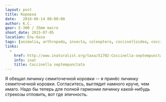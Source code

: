 ```yaml
---
layout: post
title: Коровка
date:   2016-06-14 00:00:00
author: К.С.
gear: E-300 / 35mm macro
shoot_date: 2015-07-05
location: Ёль-база
tags: [animalia, arthropoda, insecta, coleoptera, coccinelloidea, coccinellidae, coccinella, coccinella septempunctata]
links:
  -
    href: http://www.inaturalist.org/taxa/51702-Coccinella-septempunctata
    info: inat
    title: Coccinella septempunctata
---
```


Я обещал личинку семиточечной коровки -- я принёс личинку семиточечной коровки. Согласитесь, выглядит намного круче, чем имаго. Надо бы теперь для полной гармонии личинку какой-нибудь стрекозы отловить, вот где эпичность.
